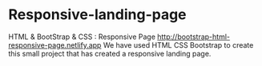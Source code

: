 # Responsive-landing-page
HTML &amp; BootStrap &amp; CSS : Responsive Page      http://bootstrap-html-responsive-page.netlify.app     We have used HTML CSS Bootstrap to create this small project that has created a responsive landing page.
